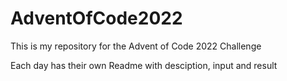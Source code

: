# AdventOfCode2022
This is my repository for the Advent of Code 2022 Challenge

Each day has their own Readme with desciption, input and result